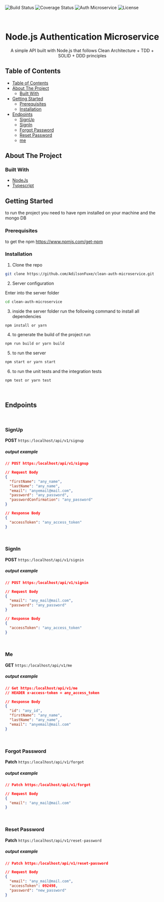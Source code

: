 <p>
  <img alt="Build Status" src="https://travis-ci.com/AdilsonFuxe/clean-auth-microservice.svg?branch=main">
  <img alt="Coverage Status" src="https://coveralls.io/repos/github/AdilsonFuxe/clean-auth-microservice/badge.svg?branch=main">
   <img alt="Auth Microservice" src="https://img.shields.io/static/v1?label=Auth%20Microservice&message=V1&color=8257E5&labelColor=000000">
   <img alt="License" src="https://img.shields.io/badge/license-MIT-brightgreen">
</p>
<!-- PROJECT LOGO -->
<br />
<p align="center">
  <a href="https://github.com/othneildrew/Best-README-Template">
  </a>

  <h1 align="center">Node.js Authentication Microservice</h1>

  <p align="center">
   A simple API built with Node.js that follows Clean Architecture + TDD + SOLID + DDD principles
    <br />
  </p>
</p>

<!-- TABLE OF CONTENTS -->

## Table of Contents

- [Table of Contents](#table-of-contents)
- [About The Project](#about-the-project)
  - [Built With](#built-with)
- [Getting Started](#getting-started)
  - [Prerequisites](#prerequisites)
  - [Installation](#installation)
- [Endpoints](#endpoints)
  - [SignUp](#signup)
  - [SignIn](#signin)
  - [Forgot Password](#forgot-password)
  - [Reset Password](#reset-password)
  - [me](#me)

<!-- ABOUT THE PROJECT -->

## About The Project

### Built With

- [NodeJs](https://nodejs.org/)
- [Typescript](https://https://www.typescriptlang.org/)

<!-- GETTING STARTED -->

## Getting Started

to run the project you need to have npm installed on your machine and
the mongo DB

### Prerequisites

to get the npm https://www.npmjs.com/get-npm

### Installation

1. Clone the repo

```sh
git clone https://github.com/AdilsonFuxe/clean-auth-microservice.git
```

2. Server configuration

Enter into the server folder

```sh
cd clean-auth-microservice
```

3. inside the server folder run the following command to install all dependencies

```sh
npm install or yarn
```

4. to generate the build of the project run

```sh
npm run build or yarn build
```

5. to run the server

```sh
npm start or yarn start
```

6. to run the unit tests and the integration tests

```sh
npm test or yarn test
```

<br/>

## Endpoints

<br/>

### SignUp

**POST** `https:/localhost/api/v1/signup`

##### output example

```json
// POST https:/localhost/api/v1/signup

// Request Body
{
  "firstName": "any_name",
  "lastName": "any_name",
  "email": "anyemail@mail.com",
  "password": "any_password",
  "passwordConfirmation": "any_password"
}

// Response Body
{
  "accessToken": "any_access_token"
}
```

<br/>

### SignIn

**POST** `https:/localhost/api/v1/signin`

##### output example

```json
// POST https:/localhost/api/v1/signin

// Request Body
{
  "email": "any_mail@mail.com",
  "password": "any_password"
}

// Response Body
{
  "accessToken": "any_access_token"
}
```

<br/>

### Me

**GET** `https:/localhost/api/v1/me`

##### output example

#####

```json
// Get https:/localhost/api/v1/me
// HEADER x-access-token = any_access_token

// Response Body
{
  "id": "any_id",
  "firstName": "any_name",
  "lastName": "any_name",
  "email": "anyemail@mail.com"
}
```

<br/>

### Forgot Password

**Patch** `https:/localhost/api/v1/forgot`

##### output example

#####

```json
// Patch https:/localhost/api/v1/forgot

// Request Body
{
  "email": "any_mail@mail.com"
}
```

<br/>

### Reset Password

**Patch** `https:/localhost/api/v1/reset-password`

##### output example

#####

```json
// Patch https:/localhost/api/v1/reset-password

// Request Body
{
  "email": "any_mail@mail.com",
  "accessToken": 092498,
  "password": "new_password"
}
```
